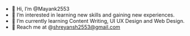 - 👋 Hi, I’m @Mayank2553
- 👀 I’m interested in learning new skills and gaining new experiences.
- 🌱 I’m currently learning Content Writing, UI UX Design and Web Design.
- 📩 Reach me at @shreyansh2553@gmail.com
<!---
Mayank2553/Mayank2553 is a ✨ special ✨ repository because its `README.md` (this file) appears on your GitHub profile.
You can click the Preview link to take a look at your changes.
--->
